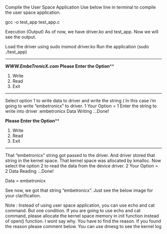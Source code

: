 Compile the User Space Application
Use below line in terminal to compile the user space application.

gcc -o test_app test_app.c

Execution (Output)
As of now, we have driver.ko and test_app. Now we will see the output.

Load the driver using sudo insmod driver.ko
Run the application (sudo ./test_app)
*********************************
*******WWW.EmbeTronicX.com*******
****Please Enter the Option******
1. Write 
2. Read 
3. Exit 
*********************************

Select option 1 to write data to driver and write the string ( In this case i’m going to write “embetronicx” to driver.
1
Your Option = 1
Enter the string to write into driver :embetronicx
Data Writing ...Done!

****Please Enter the Option******
1. Write 
2. Read 
3. Exit 
*********************************

That “embetronicx” string got passed to the driver. And driver stored that string in the kernel space. That kernel space was allocated by kmalloc.
Now select the option 2 to read the data from the device driver.
2
Your Option = 2
Data Reading ...Done!

Data = embetronicx

See now, we got that string “embetronicx”.
Just see the below image for your clarification.



Note : Instead of using user space application, you can use echo and cat command. But one condition. If you are going to use echo and cat command, please allocate the kernel space memory in init function instead of open() function. I wont say why. You have to find the reason. If you found the reason please comment below. You can use dmesg to see the kernel log
